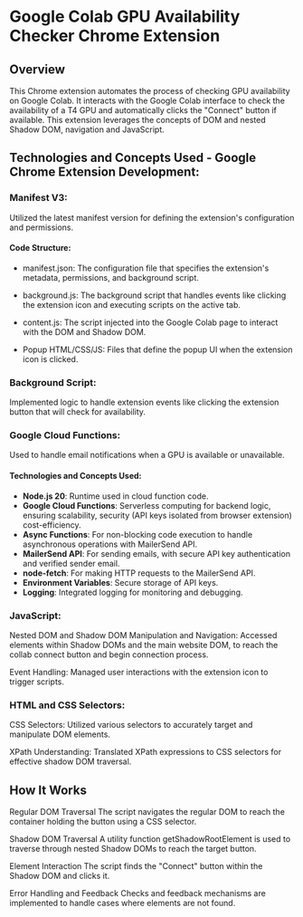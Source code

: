 # Google Colab GPU Availability Checker Chrome Extension

## Overview

This Chrome extension automates the process of checking GPU availability on Google Colab. It interacts with the Google Colab interface to check the availability of a T4 GPU and automatically clicks the "Connect" button if available. This extension leverages the concepts of DOM and nested Shadow DOM, navigation and JavaScript.

## Technologies and Concepts Used - Google Chrome Extension Development:

### Manifest V3: 
Utilized the latest manifest version for defining the extension's configuration and permissions.

#### Code Structure:
- manifest.json: The configuration file that specifies the extension's metadata, permissions, and background script.

- background.js: The background script that handles events like clicking the extension icon and executing scripts on the active tab.

- content.js: The script injected into the Google Colab page to interact with the DOM and Shadow DOM.

- Popup HTML/CSS/JS: Files that define the popup UI when the extension icon is clicked.

### Background Script: 
Implemented logic to handle extension events like clicking the extension button that will check for availability.

### Google Cloud Functions:

Used to handle email notifications when a GPU is available or unavailable.

#### Technologies and Concepts Used:
- **Node.js 20**: Runtime used in cloud function code.
- **Google Cloud Functions**: Serverless computing for backend logic, ensuring scalability, security (API keys isolated from browser extension) cost-efficiency.
- **Async Functions**: For non-blocking code execution to handle asynchronous operations with MailerSend API.
- **MailerSend API**: For sending emails, with secure API key authentication and verified sender email.
- **node-fetch**: For making HTTP requests to the MailerSend API.
- **Environment Variables**: Secure storage of API keys.
- **Logging**: Integrated logging for monitoring and debugging.


### JavaScript:

Nested DOM and Shadow DOM Manipulation and Navigation: Accessed elements within Shadow DOMs and the main website DOM, to reach the collab connect button and begin connection process.

Event Handling: Managed user interactions with the extension icon to trigger scripts.

### HTML and CSS Selectors:

CSS Selectors: Utilized various selectors to accurately target and manipulate DOM elements.

XPath Understanding: Translated XPath expressions to CSS selectors for effective shadow DOM traversal.

## How It Works

Regular DOM Traversal
The script navigates the regular DOM to reach the container holding the button using a CSS selector.

Shadow DOM Traversal
A utility function getShadowRootElement is used to traverse through nested Shadow DOMs to reach the target button.

Element Interaction
The script finds the "Connect" button within the Shadow DOM and clicks it.

Error Handling and Feedback
Checks and feedback mechanisms are implemented to handle cases where elements are not found.
